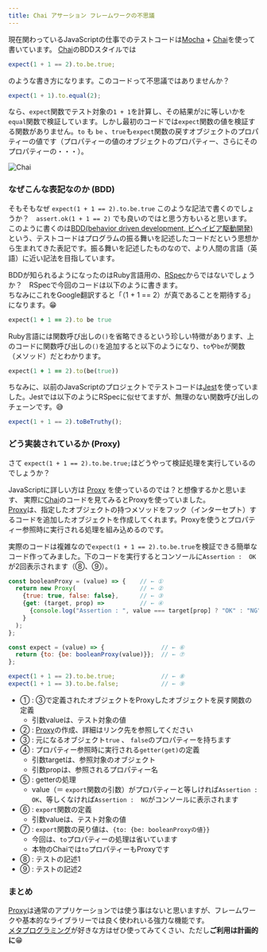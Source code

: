 ```yaml
---
title: Chai アサーション フレームワークの不思議
---
```



現在関わっているJavaScriptの仕事でのテストコードは[Mocha](https://github.com/mochajs/mocha) + [Chai](https://github.com/chaijs/chai)を使って書いています。
[Chai](https://github.com/chaijs/chai)のBDDスタイルでは

```js
expect(1 + 1 == 2).to.be.true;
```
のような書き方になります。このコードって不思議ではありませんか？

```js
expect(1 + 1).to.equal(2);
```

なら、`expect`関数でテスト対象の`1 + 1`を計算し、その結果が`2`に等しいかを`equal`関数で検証しています。しかし最初のコードでは`expect`関数の値を検証する関数がありません。`to` も `be` 、`true`も`expect`関数の戻すオブジェクトのプロパティーの値です（プロパティーの値のオブジェクトのプロパティー、さらにそのプロパティーの・・・）。


![Chai](/images/Masala-Chai.jpg)

### なぜこんな表記なのか (BDD)

そもそもなぜ `expect(1 + 1 == 2).to.be.true` このような記法で書くのでしょうか？　`assert.ok(1 + 1 == 2)` でも良いのではと思う方もいると思います。  
このように書くのは[BDD(behavior driven development, ビヘイビア駆動開発)](https://ja.wikipedia.org/wiki/%E3%83%93%E3%83%98%E3%82%A4%E3%83%93%E3%82%A2%E9%A7%86%E5%8B%95%E9%96%8B%E7%99%BA)という、テストコードはプログラムの振る舞いを記述したコードだという思想から生まれてきた表記です。振る舞いを記述したものなので、より人間の言語（英語）に近い記法を目指しています。

BDDが知られるようになったのはRuby言語用の、[RSpec](https://en.wikipedia.org/wiki/RSpec)からではないでしょうか？　RSpecで今回のコードは以下のように書きます。  
ちなみにこれをGoogle翻訳すると「（1 + 1 == 2）が真であることを期待する」になります。😁

```ruby
expect(1 + 1 == 2).to be true
```
Ruby言語には関数呼び出しの`()`を省略できるという珍しい特徴があります、上のコードに関数呼び出しの`()`を追加すると以下のようになり、`to`や`be`が関数（メソッド）だとわかります。

```ruby
expect(1 + 1 == 2).to(be(true))
```

ちなみに、以前のJavaScriptのプロジェクトでテストコードは[Jest](https://github.com/facebook/jest)を使っていました。Jestでは以下のようにRSpecに似せてますが、無理のない関数呼び出しのチェーンです。😅

```js
expect(1 + 1 == 2).toBeTruthy();
```

### どう実装されているか (Proxy)


さて `expect(1 + 1 == 2).to.be.true;`はどうやって検証処理を実行しているのでしょうか？

JavaScriptに詳しい方は [Proxy](https://developer.mozilla.org/ja/docs/Web/JavaScript/Reference/Global_Objects/Proxy) を使っているのでは？と想像するかと思います、
実際に[Chai](https://github.com/chaijs/chai)のコードを見てみるとProxyを使っていました。  
[Proxy](https://developer.mozilla.org/ja/docs/Web/JavaScript/Reference/Global_Objects/Proxy)は、指定したオブジェクトの持つメソッドをフック（インターセプト）するコードを追加したオブジェクトを作成してくれます。Proxyを使うとプロパティー参照時に実行される処理を組み込めるのです。

実際のコードは複雑なので`expect(1 + 1 == 2).to.be.true`を検証できる簡単なコード作ってみました。下のコードを実行するとコンソールに`Assertion :  OK`が2回表示されます（⑧、⑨）。

```js
const booleanProxy = (value) => {    // ← ①
  return new Proxy(                  // ← ②
    {true: true, false: false},      // ← ③
    {get: (target, prop) =>          // ← ④
      {console.log("Assertion : ", value === target[prop] ? "OK" : "NG");} // ← ⑤
    }
  );
};

const expect = (value) => {                // ← ⑥
  return {to: {be: booleanProxy(value)}};  // ← ⑦
};

expect(1 + 1 == 2).to.be.true;             // ← ⑧
expect(1 + 1 == 3).to.be.false;            // ← ⑨
```

- ① : ③で定義されたオブジェクトをProxyしたオブジェクトを戻す関数の定義
   - 引数valueは、テスト対象の値
- ② : [Proxy](https://developer.mozilla.org/ja/docs/Web/JavaScript/Reference/Global_Objects/Proxy)の作成、詳細はリンク先を参照してください
- ③ : 元になるオブジェクト`true` 、 `false`のプロパティーを持ちます
- ④ : プロパティー参照時に実行される`getter(get)`の定義
   - 引数targetは、参照対象のオブジェクト
   - 引数propは、参照されるプロパティー名
- ⑤ : getterの処理
   - value（＝ `export`関数の引数）がプロパティーと等しければ`Assertion :  OK`、等しくなければ`Assertion :  NG`がコンソールに表示されます
- ⑥ : `export`関数の定義
   - 引数valueは、テスト対象の値
- ⑦ : `export`関数の戻り値は、`{to: {be: booleanProxyの値}}`
   - 今回は、`to`プロパティーの処理は省いています
   - 本物のChaiでは`to`プロパティーもProxyです
- ⑧ : テストの記述1
- ⑨ : テストの記述2


### まとめ

[Proxy](https://developer.mozilla.org/ja/docs/Web/JavaScript/Reference/Global_Objects/Proxy)は通常のアプリケーションでは使う事はないと思いますが、フレームワークや基本的なライブラリーでは良く使われいる強力な機能です。  
[メタプログラミング](https://ja.wikipedia.org/wiki/%E3%83%A1%E3%82%BF%E3%83%97%E3%83%AD%E3%82%B0%E3%83%A9%E3%83%9F%E3%83%B3%E3%82%B0)が好きな方はぜひ使ってみてくさい、ただし**ご利用は計画的に**😁
